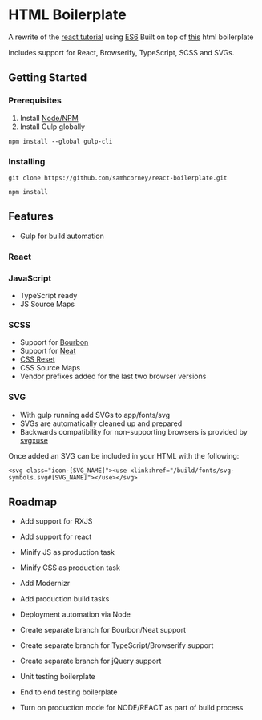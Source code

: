# HTML Boilerplate

A rewrite of the [react tutorial](https://facebook.github.io/react/docs/tutorial.html) using [ES6](http://www.newmediacampaigns.com/blog/refactoring-react-components-to-es6-classes)
Built on top of [this](https://github.com/samhcorney/html-boilerplate) html boilerplate

Includes support for React, Browserify, TypeScript, SCSS and SVGs.

## Getting Started

### Prerequisites

1. Install [Node/NPM](https://nodejs.org/en/download/)
2. Install Gulp globally

```
npm install --global gulp-cli
```
### Installing

```
git clone https://github.com/samhcorney/react-boilerplate.git
```

```
npm install
```

## Features

* Gulp for build automation

### React

### JavaScript
* TypeScript ready
* JS Source Maps

### SCSS

* Support for [Bourbon](http://bourbon.io)
* Support for [Neat](http://neat.bourbon.io)
* [CSS Reset](http://meyerweb.com/eric/tools/css/reset)
* CSS Source Maps
* Vendor prefixes added for the last two browser versions

### SVG

* With gulp running add SVGs to app/fonts/svg
* SVGs are automatically cleaned up and prepared
* Backwards compatibility for non-supporting browsers is provided by [svgxuse](https://github.com/Keyamoon/svgxuse)

Once added an SVG can be included in your HTML with the following:

```
<svg class="icon-[SVG_NAME]"><use xlink:href="/build/fonts/svg-symbols.svg#[SVG_NAME]"></use></svg>
```

## Roadmap
* Add support for RXJS
* Add support for react
* Minify JS as production task
* Minify CSS as production task
* Add Modernizr
* Add production build tasks
* Deployment automation via Node
* Create separate branch for Bourbon/Neat support
* Create separate branch for TypeScript/Browserify support
* Create separate branch for jQuery support
* Unit testing boilerplate
* End to end testing boilerplate

* Turn on production mode for NODE/REACT as part of build process
